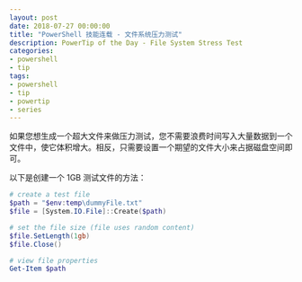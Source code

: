 ```yaml
---
layout: post
date: 2018-07-27 00:00:00
title: "PowerShell 技能连载 - 文件系统压力测试"
description: PowerTip of the Day - File System Stress Test
categories:
- powershell
- tip
tags:
- powershell
- tip
- powertip
- series
---
```

如果您想生成一个超大文件来做压力测试，您不需要浪费时间写入大量数据到一个文件中，使它体积增大。相反，只需要设置一个期望的文件大小来占据磁盘空间即可。

以下是创建一个 1GB 测试文件的方法：

```powershell
# create a test file
$path = "$env:temp\dummyFile.txt"
$file = [System.IO.File]::Create($path)

# set the file size (file uses random content)
$file.SetLength(1gb)
$file.Close()

# view file properties
Get-Item $path
```

<!--本文国际来源：[File System Stress Test](http://community.idera.com/powershell/powertips/b/tips/posts/file-system-stress-test)-->
